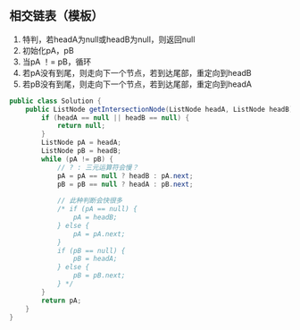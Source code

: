 ## 相交链表（模板）

1. 特判，若headA为null或headB为null，则返回null
2. 初始化pA，pB
3. 当pA ！= pB，循环
4. 若pA没有到尾，则走向下一个节点，若到达尾部，重定向到headB
5. 若pB没有到尾，则走向下一个节点，若到达尾部，重定向到headA

~~~java
public class Solution {
    public ListNode getIntersectionNode(ListNode headA, ListNode headB) {
        if (headA == null || headB == null) {
            return null;
        }
        ListNode pA = headA;
        ListNode pB = headB;
        while (pA != pB) {    
            // ? : 三元运算符会慢？
            pA = pA == null ? headB : pA.next;
            pB = pB == null ? headA : pB.next;      
            
            // 此种判断会快很多
            /* if (pA == null) {
                pA = headB;
            } else {
                pA = pA.next;
            }
            if (pB == null) {
                pB = headA;
            } else {
                pB = pB.next;
            } */
        }
        return pA;
    }
}
~~~

